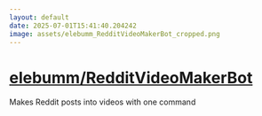 ```yaml
---
layout: default
date: 2025-07-01T15:41:40.204242
image: assets/elebumm_RedditVideoMakerBot_cropped.png
---
```


# [elebumm/RedditVideoMakerBot](https://github.com/elebumm/RedditVideoMakerBot)

Makes Reddit posts into videos with one command
